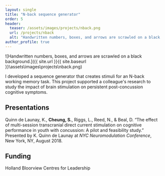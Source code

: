 ```yaml
---
layout: single
title: "N-back sequence generator"
order: 5
header:
  teaser: /assets/images/projects/nback.png
  url: /projects/nback
  alt: "Handwritten numbers, boxes, and arrows are scrawled on a black background."
author_profile: true
---
```


![Handwritten numbers, boxes, and arrows are scrawled on a black background.]({{ site.url }}{{ site.baseurl }}\assets\images\projects\nback.png)

I developed a sequence generator that creates stimuli for an N-back working memory task. This project supported a colleague's research to study the impact of brain stimulation on persistent post-concussion cognitive symptoms.

## Presentations
Quinn de Launay, K., **Cheung, S.**, Riggs, L., Reed, N., & Beal, D. “The effect of multi-session transcranial direct current stimulation on cognitive performance in youth with concussion: A pilot and feasibility study.” Presented by K. Quinn de Launay at *NYC Neuromodulation Conference*, New York, NY, August 2018.

## Funding
Holland Bloorview Centres for Leadership
